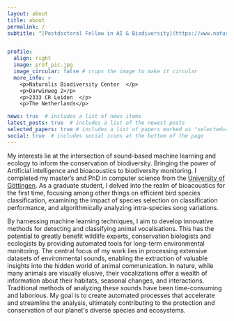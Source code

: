 ```yaml
---
layout: about
title: about
permalink: /
subtitle: "[Postdoctoral Fellow in AI & Biodiversity](https://www.naturalis.nl/en/burooj-ghani/)"


profile:
  align: right
  image: prof_pic.jpg
  image_circular: false # crops the image to make it circular
  more_info: >
    <p>Naturalis Biodiversity Center  </p>
    <p>Darwinweg 2</p>
    <p>2333 CR Leiden  </p>
    <p>The Netherlands</p>

news: true  # includes a list of news items
latest_posts: true  # includes a list of the newest posts
selected_papers: true # includes a list of papers marked as "selected={true}"
social: true  # includes social icons at the bottom of the page
---
```


My interests lie at the intersection of sound-based machine learning and ecology to inform the conservation of biodiversity. Bringing the power of Artificial intelligence and bioacoustics to biodiversity monitoring. I completed my master’s and PhD in computer science from the [University of Göttingen](https://www.uni-goettingen.de/en/1.html). As a graduate student, I delved into the realm of bioacoustics for the first time, focusing among other things on efficient bird species classification, examining the impact of species selection on classification performance, and algorithmically analyzing intra-species song variations.    

By harnessing machine learning techniques, I aim to develop innovative methods for detecting and classifying animal vocalisations. This has the potential to greatly benefit wildlife experts, conservation biologists and ecologists by providing automated tools for long-term environmental monitoring. The central focus of my work lies in processing extensive datasets of environmental sounds, enabling the extraction of valuable insights into the hidden world of animal communication. In nature, while many animals are visually elusive, their vocalizations offer a wealth of information about their habitats, seasonal changes, and interactions. Traditional methods of analyzing these sounds have been time-consuming and laborious. My goal is to create automated processes that accelerate and streamline the analysis, ultimately contributing to the protection and conservation of our planet's diverse species and ecosystems.

<!--  [Postdoctoral Fellow in AI & Biodiversity](https://www.naturalis.nl/en/burooj-ghani). Write your biography here. Tell the world about yourself. Link to your favorite [subreddit](http://reddit.com). You can put a picture in, too. The code is already in, just name your picture `prof_pic.jpg` and put it in the `img/` folder. 

Put your address / P.O. box / other info right below your picture. You can also disable any of these elements by editing `profile` property of the YAML header of your `_pages/about.md`. Edit `_bibliography/papers.bib` and Jekyll will render your [publications page](/al-folio/publications/) automatically.

Link to your social media connections, too. This theme is set up to use [Font Awesome icons](http://fortawesome.github.io/Font-Awesome/) and [Academicons](https://jpswalsh.github.io/academicons/), like the ones below. Add your Facebook, Twitter, LinkedIn, Google Scholar, or just disable all of them.-->